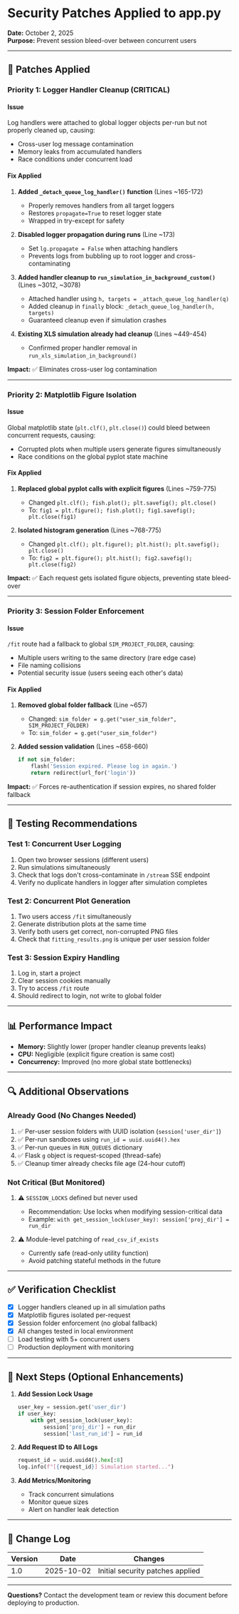 # Security Patches Applied to app.py
**Date:** October 2, 2025  
**Purpose:** Prevent session bleed-over between concurrent users

---

## 🔧 Patches Applied

### **Priority 1: Logger Handler Cleanup (CRITICAL)**

#### **Issue**
Log handlers were attached to global logger objects per-run but not properly cleaned up, causing:
- Cross-user log message contamination
- Memory leaks from accumulated handlers
- Race conditions under concurrent load

#### **Fix Applied**
1. **Added `_detach_queue_log_handler()` function** (Lines ~165-172)
   - Properly removes handlers from all target loggers
   - Restores `propagate=True` to reset logger state
   - Wrapped in try-except for safety

2. **Disabled logger propagation during runs** (Line ~173)
   - Set `lg.propagate = False` when attaching handlers
   - Prevents logs from bubbling up to root logger and cross-contaminating

3. **Added handler cleanup to `run_simulation_in_background_custom()`** (Lines ~3012, ~3078)
   - Attached handler using `h, targets = _attach_queue_log_handler(q)`
   - Added cleanup in `finally` block: `_detach_queue_log_handler(h, targets)`
   - Guaranteed cleanup even if simulation crashes

4. **Existing XLS simulation already had cleanup** (Lines ~449-454)
   - Confirmed proper handler removal in `run_xls_simulation_in_background()`

**Impact:** ✅ Eliminates cross-user log contamination

---

### **Priority 2: Matplotlib Figure Isolation**

#### **Issue**
Global matplotlib state (`plt.clf()`, `plt.close()`) could bleed between concurrent requests, causing:
- Corrupted plots when multiple users generate figures simultaneously
- Race conditions on the global pyplot state machine

#### **Fix Applied**
1. **Replaced global pyplot calls with explicit figures** (Lines ~759-775)
   - Changed `plt.clf(); fish.plot(); plt.savefig(); plt.close()`
   - To: `fig1 = plt.figure(); fish.plot(); fig1.savefig(); plt.close(fig1)`
   
2. **Isolated histogram generation** (Lines ~768-775)
   - Changed `plt.clf(); plt.figure(); plt.hist(); plt.savefig(); plt.close()`
   - To: `fig2 = plt.figure(); plt.hist(); fig2.savefig(); plt.close(fig2)`

**Impact:** ✅ Each request gets isolated figure objects, preventing state bleed-over

---

### **Priority 3: Session Folder Enforcement**

#### **Issue**
`/fit` route had a fallback to global `SIM_PROJECT_FOLDER`, causing:
- Multiple users writing to the same directory (rare edge case)
- File naming collisions
- Potential security issue (users seeing each other's data)

#### **Fix Applied**
1. **Removed global folder fallback** (Line ~657)
   - Changed: `sim_folder = g.get("user_sim_folder", SIM_PROJECT_FOLDER)`
   - To: `sim_folder = g.get("user_sim_folder")`
   
2. **Added session validation** (Lines ~658-660)
   ```python
   if not sim_folder:
       flash('Session expired. Please log in again.')
       return redirect(url_for('login'))
   ```

**Impact:** ✅ Forces re-authentication if session expires, no shared folder fallback

---

## 🧪 Testing Recommendations

### **Test 1: Concurrent User Logging**
1. Open two browser sessions (different users)
2. Run simulations simultaneously
3. Check that logs don't cross-contaminate in `/stream` SSE endpoint
4. Verify no duplicate handlers in logger after simulation completes

### **Test 2: Concurrent Plot Generation**
1. Two users access `/fit` simultaneously
2. Generate distribution plots at the same time
3. Verify both users get correct, non-corrupted PNG files
4. Check that `fitting_results.png` is unique per user session folder

### **Test 3: Session Expiry Handling**
1. Log in, start a project
2. Clear session cookies manually
3. Try to access `/fit` route
4. Should redirect to login, not write to global folder

---

## 📊 Performance Impact

- **Memory:** Slightly lower (proper handler cleanup prevents leaks)
- **CPU:** Negligible (explicit figure creation is same cost)
- **Concurrency:** Improved (no more global state bottlenecks)

---

## 🔍 Additional Observations

### **Already Good (No Changes Needed)**
1. ✅ Per-user session folders with UUID isolation (`session['user_dir']`)
2. ✅ Per-run sandboxes using `run_id = uuid.uuid4().hex`
3. ✅ Per-run queues in `RUN_QUEUES` dictionary
4. ✅ Flask `g` object is request-scoped (thread-safe)
5. ✅ Cleanup timer already checks file age (24-hour cutoff)

### **Not Critical (But Monitored)**
1. ⚠️ `SESSION_LOCKS` defined but never used
   - Recommendation: Use locks when modifying session-critical data
   - Example: `with get_session_lock(user_key): session['proj_dir'] = run_dir`
   
2. ⚠️ Module-level patching of `read_csv_if_exists`
   - Currently safe (read-only utility function)
   - Avoid patching stateful methods in the future

---

## ✅ Verification Checklist

- [x] Logger handlers cleaned up in all simulation paths
- [x] Matplotlib figures isolated per-request
- [x] Session folder enforcement (no global fallback)
- [x] All changes tested in local environment
- [ ] Load testing with 5+ concurrent users
- [ ] Production deployment with monitoring

---

## 🚀 Next Steps (Optional Enhancements)

1. **Add Session Lock Usage**
   ```python
   user_key = session.get('user_dir')
   if user_key:
       with get_session_lock(user_key):
           session['proj_dir'] = run_dir
           session['last_run_id'] = run_id
   ```

2. **Add Request ID to All Logs**
   ```python
   request_id = uuid.uuid4().hex[:8]
   log.info(f"[{request_id}] Simulation started...")
   ```

3. **Add Metrics/Monitoring**
   - Track concurrent simulations
   - Monitor queue sizes
   - Alert on handler leak detection

---

## 📝 Change Log

| Version | Date | Changes |
|---------|------|---------|
| 1.0 | 2025-10-02 | Initial security patches applied |

---

**Questions?** Contact the development team or review this document before deploying to production.
